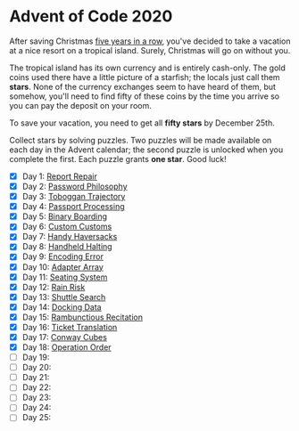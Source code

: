 # Advent of Code 2020

After saving Christmas [five years in a row][1], you've decided to take a vacation
at a nice resort on a tropical island. Surely, Christmas will go on without
you.

[1]: https://adventofcode.com/events

The tropical island has its own currency and is entirely cash-only. The gold
coins used there have a little picture of a starfish; the locals just call
them **stars**. None of the currency exchanges seem to have heard of them, but
somehow, you'll need to find fifty of these coins by the time you arrive so
you can pay the deposit on your room.

To save your vacation, you need to get all **fifty stars** by December 25th.

Collect stars by solving puzzles. Two puzzles will be made available on each
day in the Advent calendar; the second puzzle is unlocked when you complete
the first. Each puzzle grants **one star**. Good luck!

- [X] Day  1: [Report Repair](01-report_repair)
- [X] Day  2: [Password Philosophy](02-password_philosophy)
- [X] Day  3: [Toboggan Trajectory](03-toboggan_trajectory)
- [X] Day  4: [Passport Processing](04-passport_processing)
- [X] Day  5: [Binary Boarding](05-binary_boarding)
- [X] Day  6: [Custom Customs](06-custom_customs)
- [X] Day  7: [Handy Haversacks](07-handy_haversacks)
- [X] Day  8: [Handheld Halting](08-handheld_halting)
- [X] Day  9: [Encoding Error](09-encoding_error)
- [X] Day 10: [Adapter Array](10-adapter_array)
- [X] Day 11: [Seating System](11-seating_system)
- [X] Day 12: [Rain Risk](12-rain_risk)
- [X] Day 13: [Shuttle Search](13-shuttle_search)
- [X] Day 14: [Docking Data](14-docking_data)
- [X] Day 15: [Rambunctious Recitation](15-rambunctious_recitation)
- [X] Day 16: [Ticket Translation](16-ticket_translation)
- [X] Day 17: [Conway Cubes](17-conway_cubes)
- [X] Day 18: [Operation Order](18-operation_order)
- [ ] Day 19:
- [ ] Day 20:
- [ ] Day 21:
- [ ] Day 22:
- [ ] Day 23:
- [ ] Day 24:
- [ ] Day 25:
